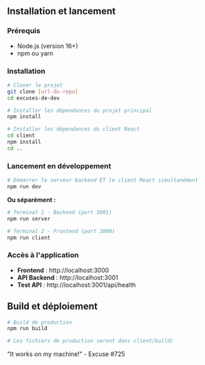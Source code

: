 ## Installation et lancement

### Prérequis
- Node.js (version 16+)
- npm ou yarn

### Installation
```bash
# Cloner le projet
git clone [url-du-repo]
cd excuses-de-dev

# Installer les dépendances du projet principal
npm install

# Installer les dépendances du client React
cd client
npm install
cd ..
```

### Lancement en développement
```bash
# Démarrer le serveur backend ET le client React simultanément
npm run dev
```

**Ou séparément :**
```bash
# Terminal 1 - Backend (port 3001)
npm run server

# Terminal 2 - Frontend (port 3000)
npm run client
```

### Accès à l'application
- **Frontend** : http://localhost:3000
- **API Backend** : http://localhost:3001
- **Test API** : http://localhost:3001/api/health

## Build et déploiement

```bash
# Build de production
npm run build

# Les fichiers de production seront dans client/build/
```

"It works on my machine!" - Excuse #725

